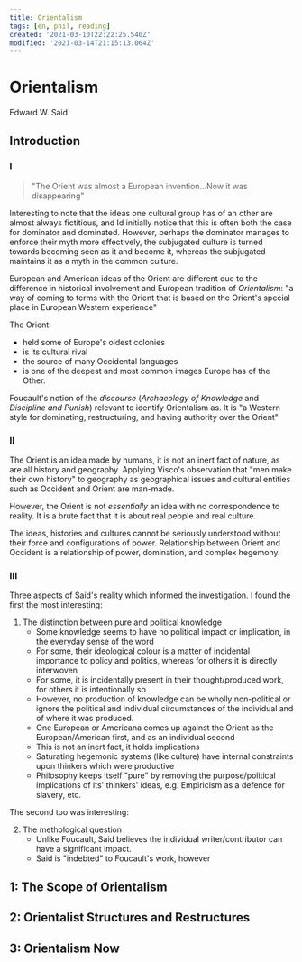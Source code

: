 ```yaml
---
title: Orientalism
tags: [en, phil, reading]
created: '2021-03-10T22:22:25.540Z'
modified: '2021-03-14T21:15:13.064Z'
---
```


# Orientalism
Edward W. Said
## Introduction
### I
> "The Orient was almost a European invention...Now it was disappearing"

Interesting to note that the ideas one cultural group has of an other are almost always fictitious, and Id initially notice that this is often both the case for dominator and dominated. However, perhaps the dominator manages to enforce their myth more effectively, the subjugated culture is turned towards becoming seen as it and become it, whereas the subjugated maintains it as a myth in the common culture.

European and American ideas of the Orient are different due to the difference in historical involvement and European tradition of *Orientalism*: "a way of coming to terms with the Orient that is based on the Orient's special place in European Western experience"

The Orient:
- held some of Europe's oldest colonies
- is its cultural rival
- the source of many Occidental languages
- is one of the deepest and most common images Europe has of the Other.

Foucault's notion of the *discourse* (*Archaeology of Knowledge* and *Discipline and Punish*) relevant to identify Orientalism as. It is "a Western style for dominating, restructuring, and having authority over the Orient"
### II
The Orient is an idea made by humans, it is not an inert fact of nature, as are all history and geography. Applying Visco's observation that "men make their own history" to geography as geographical issues and cultural entities such as Occident and Orient are man-made.

However, the Orient is not *essentially* an idea with no correspondence to reality. It is a brute fact that it is about real people and real culture.

The ideas, histories and cultures cannot be seriously understood without their force and configurations of power.
Relationship between Orient and Occident is a relationship of power, domination, and complex hegemony.

### III
Three aspects of Said's reality which informed the investigation. I found the first the most interesting:
1. The distinction between pure and political knowledge
    - Some knowledge seems to have no political impact or implication, in the everyday sense of the word
    - For some, their ideological colour is a matter of incidental importance to policy and politics, whereas for others it is directly interwoven
    - For some, it is incidentally present in their thought/produced work, for others it is intentionally so
    - However, no production of knowledge can be wholly non-political or ignore the political and individual circumstances of the individual and of where it was produced.
    - One European or Americana comes up against the Orient as the European/American first, and as an individual second
    - This is not an inert fact, it holds implications 
    - Saturating hegemonic systems (like culture) have internal constraints upon thinkers which were productive
    - Philosophy keeps itself "pure" by removing the purpose/political implications of its' thinkers' ideas, e.g. Empiricism as a defence for slavery, etc.

The second too was interesting:

2. The methological question
    - Unlike Foucault, Said believes the individual writer/contributor can have a significant impact.
    - Said is "indebted" to Foucault's work, however

## 1: The Scope of Orientalism
## 2: Orientalist Structures and Restructures
## 3: Orientalism Now
